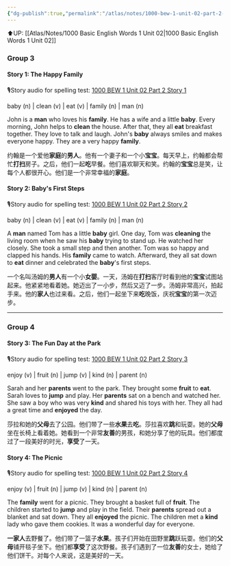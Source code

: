 ```yaml
---
{"dg-publish":true,"permalink":"/atlas/notes/1000-bew-1-unit-02-part-2-stories/","noteIcon":""}
---
```


⬆️UP: [[Atlas/Notes/1000 Basic English Words 1 Unit 02\|1000 Basic English Words 1 Unit 02]]

### Group 3
#### Story 1: The Happy Family
🎙️Story audio for spelling test: [1000 BEW 1 Unit 02 Part 2 Story 1](https://drive.google.com/file/d/1nZxjqYq6qplKiqe19herny3OvFEfKXUM/view?usp=drive_link)

 baby (n) | clean (v) | eat (v) | family (n) | man (n)

John is a **man** who loves his **family**. He has a wife and a little **baby**. Every morning, John helps to **clean** the house. After that, they all **eat** breakfast together. They love to talk and laugh. John's **baby** always smiles and makes everyone happy. They are a very happy **family**.

约翰是一个爱他**家庭**的**男人**。他有一个妻子和一个小**宝宝**。每天早上，约翰都会帮忙**打扫**房子。之后，他们一起**吃**早餐。他们喜欢聊天和笑。约翰的**宝宝**总是笑，让每个人都很开心。他们是一个非常幸福的**家庭**。

#### Story 2: Baby's First Steps
🎙️Story audio for spelling test: [1000 BEW 1 Unit 02 Part 2 Story 2](https://drive.google.com/file/d/1boNDABE_N5RkBrcNlFsTR8sIU9SskdRZ/view?usp=drive_link)

 baby (n) | clean (v) | eat (v) | family (n) | man (n)

A **man** named Tom has a little **baby** girl. One day, Tom was **cleaning** the living room when he saw his **baby** trying to stand up. He watched her closely. She took a small step and then another. Tom was so happy and clapped his hands. His **family** came to watch. Afterward, they all sat down to **eat** dinner and celebrated the **baby**'s first steps.

一个名叫汤姆的**男人**有一个小**女婴**。一天，汤姆在**打扫**客厅时看到他的**宝宝**试图站起来。他紧紧地看着她。她迈出了一小步，然后又迈了一步。汤姆非常高兴，拍起手来。他的**家人**也过来看。之后，他们一起坐下来**吃**晚饭，庆祝**宝宝**的第一次迈步。

---
### Group 4
#### Story 3: The Fun Day at the Park
🎙️Story audio for spelling test: [1000 BEW 1 Unit 02 Part 2 Story 3](https://drive.google.com/file/d/1JWcfyKkD8om_FPQnaK_y-Y3FhVRxUTBq/view?usp=drive_link)

enjoy (v) | fruit (n) | jump (v) | kind (n) | parent (n)

Sarah and her **parents** went to the park. They brought some **fruit** to **eat**. Sarah loves to **jump** and play. Her **parents** sat on a bench and watched her. She saw a boy who was very **kind** and shared his toys with her. They all had a great time and **enjoyed** the day.

莎拉和她的**父母**去了公园。他们带了一些**水果**去**吃**。莎拉喜欢**跳**和玩耍。她的**父母**坐在长椅上看着她。她看到一个非常**友善**的男孩，和她分享了他的玩具。他们都度过了一段美好的时光，**享受**了一天。

#### Story 4: The Picnic
🎙️Story audio for spelling test: [1000 BEW 1 Unit 02 Part 2 Story 4](https://drive.google.com/file/d/1mr0r7a5Qe1c5Jm6WgncjCwJQ_iZhdB3o/view?usp=drive_link)

enjoy (v) | fruit (n) | jump (v) | kind (n) | parent (n)

The **family** went for a picnic. They brought a basket full of **fruit**. The children started to **jump** and play in the field. Their **parents** spread out a blanket and sat down. They all **enjoyed** the picnic. The children met a **kind** lady who gave them cookies. It was a wonderful day for everyone.

**一家人**去野餐了。他们带了一篮子**水果**。孩子们开始在田野里**跳**跃玩耍。他们的**父母**铺开毯子坐下。他们都**享受**了这次野餐。孩子们遇到了一位**友善**的女士，她给了他们饼干。对每个人来说，这是美好的一天。


